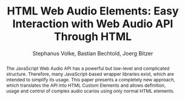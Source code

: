 --- 
  title: "HTML Web Audio Elements: Easy Interaction with Web Audio API Through HTML" 
  abstract: "The JavaScript Web Audio API has a powerful but low-level and complicated structure. Therefore, many JavaScript-based wrapper libraries exist, which are intended to simplify its usage. This paper presents a completely new approach, which translates the API into HTML Custom Elements and allows definition, usage and control of complex audio scarios using only normal HTML elements." 
  address: "London" 
  author: "Stephanus Volke, Bastian Bechtold, Joerg Bitzer" 
  booktitle: "Proceedings of the International Web Audio Conference" 
  editor: "Florian Thalmann, Sebastian Ewert" 
  month: "Proceedings of the International Web Audio Conference"
  pages: "7--8" 
  publisher: "Queen Mary University of London" 
  series: "WAC '17"
  type: "Demo"  
  year: "2017" 
  id: "2017_EA_44" 
  tags: year2017
  media: none 
  pdflink: /_data/papers/pdf/2017/2017_44.pdf
  ISSN: 2663-5844
---